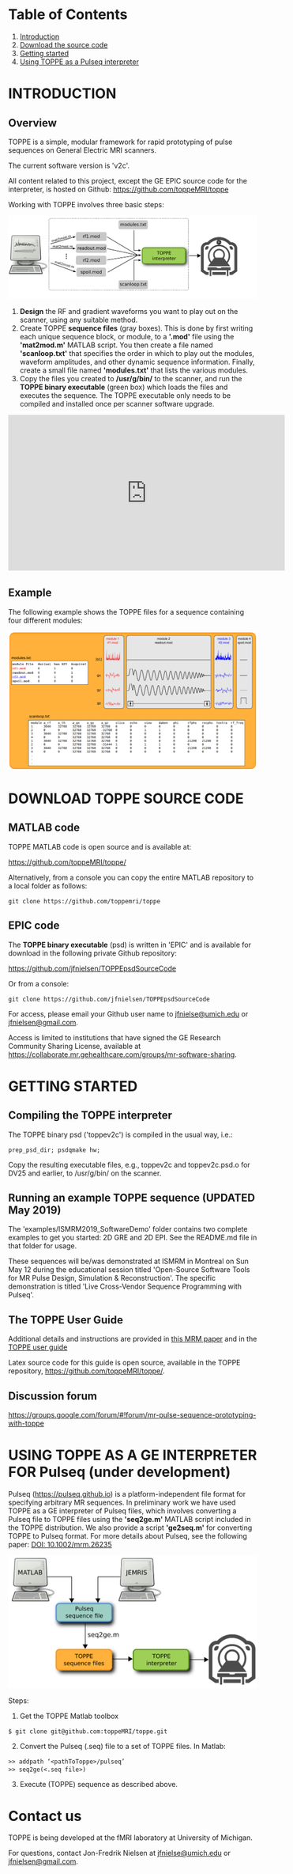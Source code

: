 

# Table of Contents
1. [Introduction](#introduction)
2. [Download the source code](#getsource)
3. [Getting started](#gettingstarted)
4. [Using TOPPE as a Pulseq interpreter](#pulseq)


# INTRODUCTION <a name="introduction"></a>

## Overview 

TOPPE is a simple, modular framework for rapid prototyping of pulse sequences on General Electric MRI scanners.

The current software version is 'v2c'. 

All content related to this project, except the GE EPIC source code for the interpreter, is hosted on Github: <https://github.com/toppeMRI/toppe>

Working with TOPPE involves three basic steps:

![TOPPE workflow](/figs/workflow.png)

1. **Design** the RF and gradient waveforms you want to play out on the scanner, using any suitable method.
1. Create TOPPE **sequence files** (gray boxes). This is done by first writing each unique sequence block, or module, to a **'.mod'** file using the **'mat2mod.m'** MATLAB script. 
You then create a file named **'scanloop.txt'** that specifies the order in which to play out the modules, waveform amplitudes, and other dynamic sequence information. 
Finally, create a small file named **'modules.txt'** that lists the various modules.
1. Copy the files you created to **/usr/g/bin/** to the scanner, and run the **TOPPE binary executable** (green box) which loads the files and executes the sequence.
The TOPPE executable only needs to be compiled and installed once per scanner software upgrade.

<iframe width="560" height="315" src="https://www.youtube.com/embed/S817b0Yfe3I?rel=0" frameborder="0" allow="autoplay; encrypted-media" allowfullscreen></iframe>

## Example 

The following example shows the TOPPE files for a sequence containing four different modules:

![TOPPE files](/figs/files.png)



# DOWNLOAD TOPPE SOURCE CODE <a name="getsource"></a>

## MATLAB code

TOPPE MATLAB code is open source and is available at:

<https://github.com/toppeMRI/toppe/>

Alternatively, from a console you can copy the entire MATLAB repository to a local folder as follows:

```
git clone https://github.com/toppemri/toppe
```


## EPIC code

The **TOPPE binary executable** (psd) is written in 'EPIC' and is available for download in the following private Github repository:

<https://github.com/jfnielsen/TOPPEpsdSourceCode>

Or from a console:
```
git clone https://github.com/jfnielsen/TOPPEpsdSourceCode
```

For access, please email your Github user name to <jfnielse@umich.edu> or <jfnielsen@gmail.com>.

Access is limited to institutions that have signed the GE Research Community Sharing License, available at https://collaborate.mr.gehealthcare.com/groups/mr-software-sharing.




# GETTING STARTED <a name="gettingstarted"></a>


## Compiling the TOPPE interpreter

The TOPPE binary psd ('toppev2c') is compiled in the usual way, i.e.:
```
prep_psd_dir; psdqmake hw;
```
Copy the resulting executable files, e.g., toppev2c and toppev2c.psd.o for DV25 and earlier, to /usr/g/bin/ on the scanner.


## Running an example TOPPE sequence (UPDATED May 2019)

The 'examples/ISMRM2019_SoftwareDemo' folder contains two complete examples to get you started: 2D GRE and 2D EPI. See the README.md file in that folder for usage.

These sequences will be/was demonstrated at ISMRM in Montreal on Sun May 12 during the educational session titled 'Open-Source Software Tools for MR Pulse Design, Simulation & Reconstruction'. The specific demonstration is titled 'Live Cross-Vendor Sequence Programming with Pulseq'.


## The TOPPE User Guide

Additional details and instructions are provided in 
[this MRM paper](http://onlinelibrary.wiley.com/doi/10.1002/mrm.26990/full)
and in the 
[TOPPE user guide](https://github.com/toppeMRI/toppe/blob/master/UserGuide/TOPPE_UserGuide.pdf)

Latex source code for this guide is open source, available in the TOPPE repository, <https://github.com/toppeMRI/toppe/>.

<dl>
<!-- This is a comment -->
</dl>


## Discussion forum

<https://groups.google.com/forum/#!forum/mr-pulse-sequence-prototyping-with-toppe>

<!--
<https://github.com/toppeMRI/toppemri.github.io/wiki>

<https://github.com/orgs/toppeMRI/teams/discussion-forum>

The discussion forum is set up as a Github 'team'. To become a member of the discussion forum team, email your Github user name to Jon-Fredrik Nielsen at <jfnielse@umich.edu> or <jfnielsen@gmail.com>.
-->


# USING TOPPE AS A GE INTERPRETER FOR Pulseq (under development) <a name="pulseq"></a>

Pulseq (<https://pulseq.github.io>) is a platform-independent file format for specifying arbitrary MR sequences.
In preliminary work we have used TOPPE as a GE interpreter of Pulseq files, which involves converting a Pulseq file to TOPPE files using the **'seq2ge.m'** MATLAB script included in the TOPPE distribution.
We also provide a script **'ge2seq.m'** for converting TOPPE to Pulseq format.
For more details about Pulseq, see the following paper: 
[DOI: 10.1002/mrm.26235](http://onlinelibrary.wiley.com/doi/10.1002/mrm.26235/abstract)

![TOPPE files](/figs/pulseq.png)

Steps:

1. Get the TOPPE Matlab toolbox
```
$ git clone git@github.com:toppeMRI/toppe.git
```
2. Convert the Pulseq (.seq) file to a set of TOPPE files.
In Matlab:
```
>> addpath ‘<pathToToppe>/pulseq’     
>> seq2ge(<.seq file>)
```
3. Execute (TOPPE) sequence as described above.



# Contact us

TOPPE is being developed at the fMRI laboratory at University of Michigan.

For questions, contact Jon-Fredrik Nielsen at <jfnielse@umich.edu> or <jfnielsen@gmail.com>.
